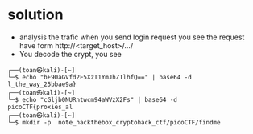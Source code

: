 # solution
 - analysis the trafic when you send login request you see the request have form http://<target_host>/.../<base64 encode>
 - You decode the crypt, you see
 ```shell
 ┌──(toan㉿kali)-[~]
└─$ echo "bF90aGVfd2F5XzI1YmJhZTlhfQ==" | base64 -d  
l_the_way_25bbae9a}                                                                             
┌──(toan㉿kali)-[~]
└─$ echo "cGljb0NURntwcm94aWVzX2Fs" | base64 -d    
picoCTF{proxies_al                                                                             
┌──(toan㉿kali)-[~]
└─$ mkdir -p  note_hackthebox_cryptohack_ctf/picoCTF/findme
 ```